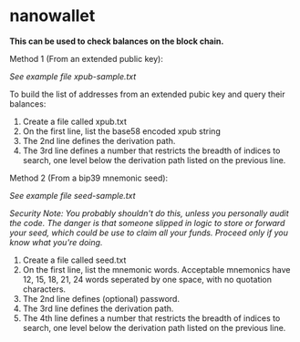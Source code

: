 # nanowallet

**This can be used to check balances on the block chain.**

Method 1 (From an extended public key):

_See example file xpub-sample.txt_

To build the list of addresses from an extended pubic key and query their balances:
1. Create a file called xpub.txt
2. On the first line, list the base58 encoded xpub string
3. The 2nd line defines the derivation path.
5. The 3rd line defines a number that restricts the breadth of indices to search, one level below the derivation path listed on the previous line. 

Method 2 (From a bip39 mnemonic seed):

_See example file seed-sample.txt_

_Security Note: You probably shouldn't do this, unless you personally audit the code. The danger is that someone slipped in logic to store or forward your seed, which could be use to claim all your funds. Proceed only if you know what you're doing._

1. Create a file called seed.txt
2. On the first line, list the mnemonic words. Acceptable mnemonics have 12, 15, 18, 21, 24 words seperated by one space, with no quotation characters. 
3. The 2nd line defines (optional) password. 
4. The 3rd line defines the derivation path. 
5. The 4th line defines a number that restricts the breadth of indices to search, one level below the derivation path listed on the previous line.


